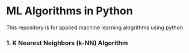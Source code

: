 # ML Algorithms in Python
This repository is for applied machine learning alogrithms using python

### 1. K Nearest Neighbors (k-NN) Algorithm
